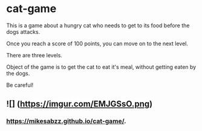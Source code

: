 # cat-game
This is a game about a hungry cat who needs to get to its food before the dogs attacks.

Once you reach a score of 100 points, you can move on to the next level.

There are three levels.

Object of the game is to get the cat to eat it's meal, without getting eaten by the dogs.

Be careful!

## ![] (https://imgur.com/EMJGSsO.png)

### https://mikesabzz.github.io/cat-game/.


